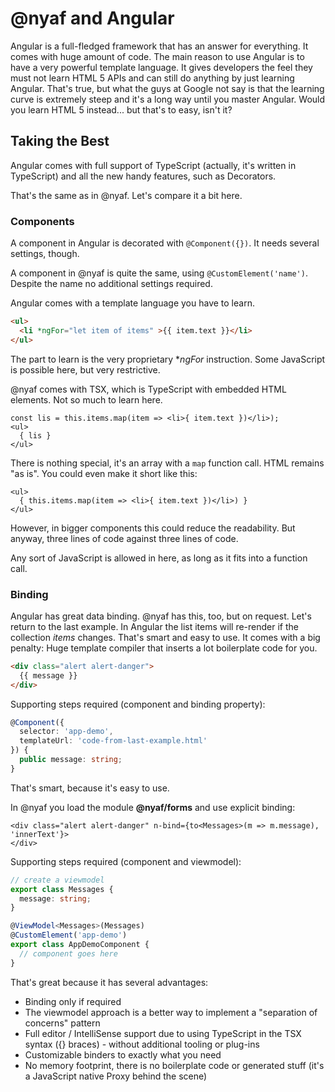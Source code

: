 # @nyaf and Angular

Angular is a full-fledged framework that has an answer for everything. It comes with huge amount of code.
The main reason to use Angular is to have a very powerful template language. It gives developers the feel they must not learn HTML 5 APIs and can still
do anything by just learning Angular. That's true, but what the guys at Google not say is that the learning curve is extremely steep and it's a long
way until you master Angular. Would you learn HTML 5 instead... but that's to easy, isn't it?

## Taking the Best

Angular comes with full support of TypeScript (actually, it's written in TypeScript) and all the new handy features, such as Decorators.

That's the same as in @nyaf. Let's compare it a bit here.

### Components

A component in Angular is decorated with `@Component({})`. It needs several settings, though.

A component in @nyaf is quite the same, using `@CustomElement('name')`. Despite the name no additional settings required.

Angular comes with a template language you have to learn.

~~~html
<ul>
  <li *ngFor="let item of items" >{{ item.text }}</li>
</ul>
~~~

The part to learn is the very proprietary **ngFor* instruction. Some JavaScript is possible here, but very restrictive.

@nyaf comes with TSX, which is TypeScript with embedded HTML elements. Not so much to learn here.

~~~tsx
const lis = this.items.map(item => <li>{ item.text })</li>);
<ul>
  { lis }
</ul>
~~~

There is nothing special, it's an array with a `map` function call. HTML remains "as is". You could even make it short like this:

~~~tsx
<ul>
  { this.items.map(item => <li>{ item.text })</li>) }
</ul>
~~~

However, in bigger components this could reduce the readability. But anyway, three lines of code against three lines of code.

Any sort of JavaScript is allowed in here, as long as it fits into a function call.

### Binding

Angular has great data binding. @nyaf has this, too, but on request. Let's return to the last example. In Angular the list items will re-render if the
collection *items* changes. That's smart and easy to use. It comes with a big penalty: Huge template compiler that inserts a lot boilerplate code for you.

~~~html
<div class="alert alert-danger">
  {{ message }}
</div>
~~~

Supporting steps required (component and binding property):

~~~ts
@Component({
  selector: 'app-demo',
  templateUrl: 'code-from-last-example.html'
}) {
  public message: string;
}
~~~

That's smart, because it's easy to use.

In @nyaf you load the module **@nyaf/forms** and use explicit binding:

~~~tsx
<div class="alert alert-danger" n-bind={to<Messages>(m => m.message), 'innerText'}>
</div>
~~~

Supporting steps required (component and viewmodel):

~~~ts
// create a viewmodel
export class Messages {
  message: string;
}

@ViewModel<Messages>(Messages)
@CustomElement('app-demo')
export class AppDemoComponent {
  // component goes here
}
~~~

That's great because it has several advantages:

* Binding only if required
* The viewmodel approach is a better way to implement a "separation of concerns" pattern
* Full editor / IntelliSense support due to using TypeScript in the TSX syntax ({} braces) - without additional tooling or plug-ins
* Customizable binders to exactly what you need
* No memory footprint, there is no boilerplate code or generated stuff (it's a JavaScript native Proxy behind the scene)

